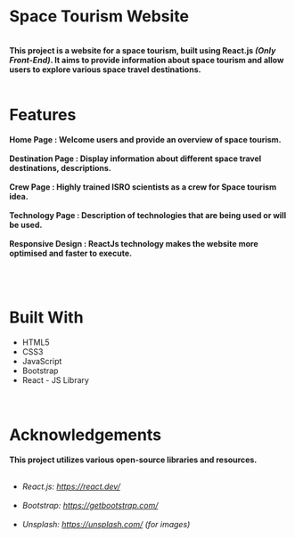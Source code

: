 # Space Tourism Website
<br>**This project is a website for a space tourism, built using React.js _(Only Front-End)_. It aims to provide information about space tourism and allow users to explore various space travel destinations.**
<br><br>
# Features<br>
**Home Page : Welcome users and provide an overview of space tourism.**<br><br>
**Destination Page : Display information about different space travel destinations, descriptions.**<br><br>
**Crew Page : Highly trained ISRO scientists as a crew for Space tourism idea.**<br><br>
**Technology Page : Description of technologies that are being used or will be used.**<br><br>
**Responsive Design : ReactJs technology makes the website more optimised and faster to execute.**<br><br>
<br><br>
# Built With
  * HTML5<br>
  * CSS3<br>
  * JavaScript<br>
  * Bootstrap<br>
  * React - JS Library<br>
<br><br>
# Acknowledgements<br>
**This project utilizes various open-source libraries and resources.**<br><br>
* *React.js: https://react.dev/* <br><br>
* *Bootstrap: https://getbootstrap.com/* <br><br>
* *Unsplash: https://unsplash.com/ (for images)* <br>
